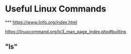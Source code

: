 # Useful Linux Commands

*** https://www.linfo.org/index.html

https://linuxcommand.org/lc3_man_page_index.php#builtins

## "ls"